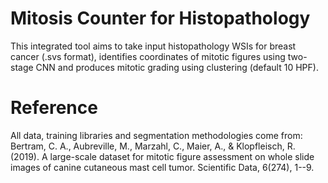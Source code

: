# Mitosis Counter for Histopathology
This integrated tool aims to take input histopathology WSIs for breast cancer  (.svs format), identifies coordinates of mitotic figures using two-stage CNN and produces mitotic grading using clustering (default 10 HPF).

# Reference 
All data, training libraries and segmentation methodologies come from:
Bertram, C. A., Aubreville, M., Marzahl, C., Maier, A., & Klopfleisch, R. (2019). A large-scale dataset for mitotic figure assessment on whole slide images of canine cutaneous mast cell tumor. Scientific Data, 6(274), 1--9.
